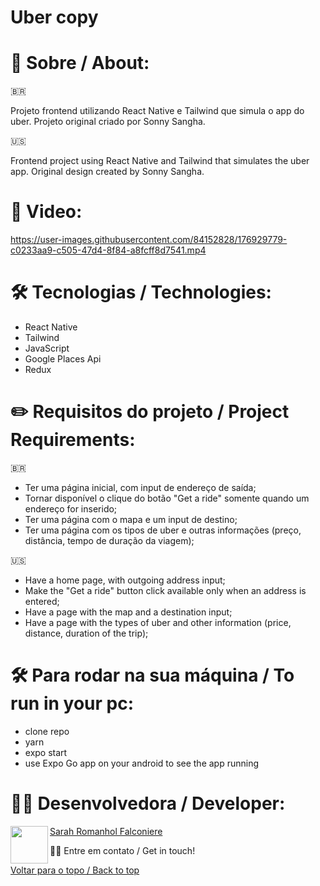 # Uber copy

# 📄 Sobre / About:

:brazil:

Projeto frontend utilizando React Native e Tailwind que simula o app do uber.
Projeto original criado por Sonny Sangha.

:us:

Frontend project using React Native and Tailwind that simulates the uber app.
Original design created by Sonny Sangha.

# :link: Video:

https://user-images.githubusercontent.com/84152828/176929779-c0233aa9-c505-47d4-8f84-a8fcff8d7541.mp4


# 🛠 Tecnologias / Technologies:

- React Native
- Tailwind
- JavaScript
- Google Places Api
- Redux

# :pencil2: Requisitos do projeto / Project Requirements:

:brazil:

- Ter uma página inicial, com input de endereço de saída;
- Tornar disponível o clique do botão "Get a ride" somente quando um endereço for inserido;
- Ter uma página com o mapa e um input de destino;
- Ter uma página com os tipos de uber e outras informações (preço, distância, tempo de duração da viagem);

:us:

- Have a home page, with outgoing address input;
- Make the "Get a ride" button click available only when an address is entered;
- Have a page with the map and a destination input;
- Have a page with the types of uber and other information (price, distance, duration of the trip);

# 🛠 Para rodar na sua máquina / To run in your pc:

- clone repo
- yarn
- expo start
- use Expo Go app on your android to see the app running


# 👩‍💻 Desenvolvedora / Developer:

<a href="url"><img src="https://user-images.githubusercontent.com/86701927/139923533-9d3064bf-071e-4651-840f-4434d2b24a7b.jpg" align="left" height="60" width="60" ></a>

[Sarah Romanhol Falconiere](https://www.linkedin.com/in/sarahromanhol)

👋🏽 Entre em contato / Get in touch!

<a href="#top">Voltar para o topo / Back to top</a>
